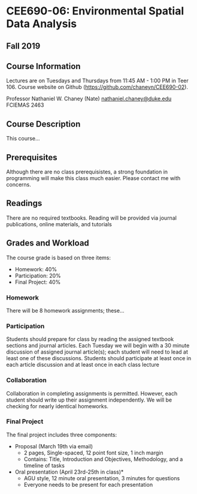 # CEE690-06: Environmental Spatial Data Analysis
## Fall 2019

## Course Information
Lectures are on Tuesdays and Thursdays from 11:45 AM - 1:00 PM in Teer 106. Course website on Github (https://github.com/chaneyn/CEE690-02). 

Professor Nathaniel W. Chaney (Nate)
nathaniel.chaney@duke.edu
FCIEMAS 2463

## Course Description
This course...

## Prerequisites
Although there are no class prerequisistes, a strong foundation in programming will make this class much easier. Please contact me with concerns. 

## Readings
There are no required textbooks. Reading will be provided via journal publications, online materials, and tutorials

## Grades and Workload
The course grade is based on three items:
* Homework: 40%
* Participation: 20%
* Final Project: 40%

### Homework
There will be 8 homework assignments; these...

### Participation
Students should prepare for class by reading the assigned textbook sections and journal articles.  Each Tuesday we will begin with a 30 minute discussion of assigned journal article(s);  each student will need to lead at least one of these discussions.  Students should participate at least once in each article discussion and at least once in each class lecture

### Collaboration
Collaboration in completing assignments is permitted. However, each student should write up their assignment independently. We will be checking for nearly identical homeworks. 

### Final Project
The final project includes three components:
* Proposal (March 19th via email)
  * 2 pages, Single-spaced, 12 point font size, 1 inch margin
  * Contains: Title, Introduction and Objectives, Methodology, and a timeline of tasks
* Oral presentation (April 23rd-25th in class)*
  * AGU style, 12 minute oral presentation, 3 minutes for questions
  * Everyone needs to be present for each presentation


